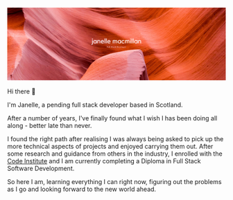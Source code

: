 ![Janelle Banner](janelle-banner-github.png)

Hi there 👋

I'm Janelle, a pending full stack developer based in Scotland.

After a number of years, I've finally found what I wish I has been doing all along - better late than never.

I found the right path after realising I was always being asked to pick up the more technical aspects of projects and enjoyed carrying them out. After some research and guidance from others in the industry, I enrolled with the [Code Institute](https://codeinstitute.net/full-stack-software-development-diploma-uk/) and I am currently completing a Diploma in Full Stack Software Development.


So here I am, learning everything I can right now, figuring out the problems as I go and looking forward to the new world ahead. 

<!--
**JanelleG51/JanelleG51** is a ✨ _special_ ✨ repository because its `README.md` (this file) appears on your GitHub profile.

Here are some ideas to get you started:

- 🔭 I’m currently working on ...
- 🌱 I’m currently learning ...
- 👯 I’m looking to collaborate on ...
- 🤔 I’m looking for help with ...
- 💬 Ask me about ...
- 📫 How to reach me: ...
- 😄 Pronouns: ...
- ⚡ Fun fact: ...
-->

